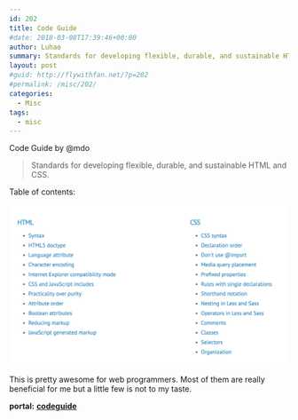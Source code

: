 ```yaml
---
id: 202
title: Code Guide
#date: 2018-03-08T17:39:46+00:00
author: Luhao
summary: Standards for developing flexible, durable, and sustainable HTML and CSS.
layout: post
#guid: http://flywithfan.net/?p=202
#permalink: /misc/202/
categories:
  - Misc
tags:
  - misc
---
```

Code Guide by @mdo

> Standards for developing flexible, durable, and sustainable HTML and CSS. 

Table of contents:

![](/assets/img/uploads/2018/WechatIMG1.jpeg)

This is pretty awesome for web programmers. Most of them are really beneficial for me but a little few is not to my taste.

**portal:** [**codeguide**](http://codeguide.co/#css-syntax)